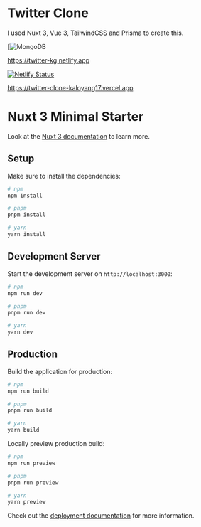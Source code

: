# Twitter Clone

I used Nuxt 3, Vue 3, TailwindCSS and Prisma to create this.

[![MongoDB](https://img.shields.io/myget/mongodb/dt/MongoDB.Driver.Core)


https://twitter-kg.netlify.app

[![Netlify Status](https://api.netlify.com/api/v1/badges/2531a3fd-8833-47e6-82cc-32ee8d2d894b/deploy-status)](https://app.netlify.com/sites/twitter-kg/deploys)

https://twitter-clone-kaloyang17.vercel.app

# Nuxt 3 Minimal Starter

Look at the [Nuxt 3 documentation](https://nuxt.com/docs/getting-started/introduction) to learn more.

## Setup

Make sure to install the dependencies:

```bash
# npm
npm install

# pnpm
pnpm install

# yarn
yarn install
```

## Development Server

Start the development server on `http://localhost:3000`:

```bash
# npm
npm run dev

# pnpm
pnpm run dev

# yarn
yarn dev
```

## Production

Build the application for production:

```bash
# npm
npm run build

# pnpm
pnpm run build

# yarn
yarn build
```

Locally preview production build:

```bash
# npm
npm run preview

# pnpm
pnpm run preview

# yarn
yarn preview
```

Check out the [deployment documentation](https://nuxt.com/docs/getting-started/deployment) for more information.
